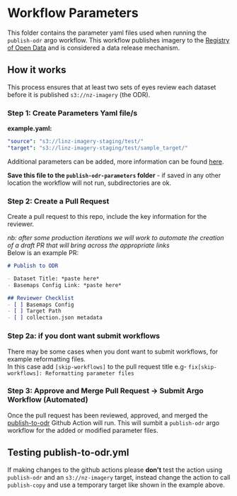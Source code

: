 # Workflow Parameters
This folder contains the parameter yaml files used when running the `publish-odr` argo workflow. This workflow publishes imagery to the [Registry of Open Data](https://registry.opendata.aws/nz-imagery/) and is considered a data release mechanism. 

## How it works
This process ensures that at least two sets of eyes review each dataset before it is published `s3://nz-imagery` (the ODR).

### Step 1: Create Parameters Yaml file/s

**example.yaml:**
```yaml
"source": "s3://linz-imagery-staging/test/"
"target": "s3://linz-imagery-staging/test/sample_target/"
```

Additional parameters can be added, more information can be found [here](https://github.com/linz/topo-workflows/tree/master/workflows/imagery#publish-odr).

**Save this file to the `publish-odr-parameters` folder** - if saved in any other location the workflow will not run, subdirectories are ok.

### Step 2: Create a Pull Request

Create a pull request to this repo, include the key information for the reviewer.  

*nb: after some production iterations we will work to automate the creation of a draft PR that will bring across the appropriate links*  
Below is an example PR:

```md
# Publish to ODR

- Dataset Title: *paste here*  
- Basemaps Config Link: *paste here*

## Reviewer Checklist
- [ ] Basemaps Config 
- [ ] Target Path
- [ ] collection.json metadata
```

### Step 2a: if you dont want submit workflows
There may be some cases when you dont want to submit workflows, for example reformatting files.   
In this case add `[skip-workflows]` to the pull request title e.g- `fix[skip-workflows]: Reformatting parameter files`  

### Step 3: Approve and Merge Pull Request -> Submit Argo Workflow (Automated)

Once the pull request has been reviewed, approved, and merged the [publish-to-odr](../.github/workflows/publish-to-odr.yml) Github Action will run. This will sumbit a `publish-odr` argo workflow for the added or modified parameter files.

## Testing publish-to-odr.yml
If making changes to the github actions please **don't** test the action using `publish-odr` and an `s3://nz-imagery` target, instead change the action to call `publish-copy` and use a temporary target like shown in the example above.

